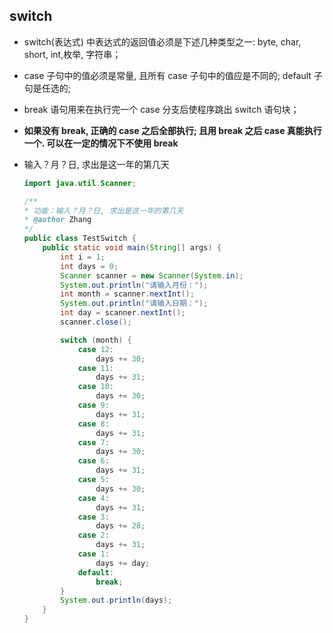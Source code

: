 ## switch

- switch(表达式) 中表达式的返回值必须是下述几种类型之一:
  byte, char, short, int,枚举, 字符串；
- case 子句中的值必须是常量, 且所有 case 子句中的值应是不同的;
  default 子句是任选的;
- break 语句用来在执行完一个 case 分支后使程序跳出 switch 语句块；
- **如果没有 break, 正确的 case 之后全部执行; 且用 break 之后 case 真能执行一个. 可以在一定的情况下不使用 break**
- 输入？月？日, 求出是这一年的第几天

  ```java
  import java.util.Scanner;

  /**
  * 功能：输入？月？日, 求出是这一年的第几天
  * @author Zhang
  */
  public class TestSwitch {
      public static void main(String[] args) {
          int i = 1;
          int days = 0;
          Scanner scanner = new Scanner(System.in);
          System.out.println("请输入月份：");
          int month = scanner.nextInt();
          System.out.println("请输入日期：");
          int day = scanner.nextInt();
          scanner.close();

          switch (month) {
              case 12:
                  days += 30;
              case 11:
                  days += 31;
              case 10:
                  days += 30;
              case 9:
                  days += 31;
              case 8:
                  days += 31;
              case 7:
                  days += 30;
              case 6:
                  days += 31;
              case 5:
                  days += 30;
              case 4:
                  days += 31;
              case 3:
                  days += 28;
              case 2:
                  days += 31;
              case 1:
                  days += day;
              default:
                  break;
          }
          System.out.println(days);
      }
  }
  ```
